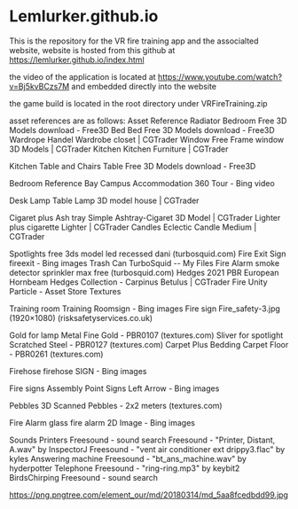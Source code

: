 # Lemlurker.github.io


This is the repository for the VR fire training app and the associalted website, website is hosted from this github at https://lemlurker.github.io/index.html

the video of the application is located at https://www.youtube.com/watch?v=Bj5kvBCzs7M and embedded directly into the website

the game build is located in the root directory under VRFireTraining.zip
 
 
 asset references are as follows: 
 Asset Reference 
Radiator 
Bedroom Free 3D Models download - Free3D 
Bed
Bed Free 3D Models download - Free3D
Wardrope Handel 
Wardrobe closet | CGTrader
Window
Free Frame window 3D Models | CGTrader
Kitchen
Kitchen Furniture | CGTrader

Kitchen Table and Chairs 
Table Free 3D Models download - Free3D

Bedroom Reference 
Bay Campus Accommodation 360 Tour - Bing video

Desk Lamp
Table Lamp 3D model house | CGTrader

Cigaret plus Ash tray 
Simple Ashtray-Cigaret 3D Model | CGTrader
Lighter plus cigarette 
Lighter | CGTrader
Candles 
Eclectic Candle Medium | CGTrader

Spotlights
free 3ds model led recessed dani (turbosquid.com)
Fire Exit Sign 
fireexit - Bing images
Trash Can 
TurboSquid -- My Files
Fire Alarm
smoke detector sprinkler max free (turbosquid.com)
Hedges
2021 PBR European Hornbeam Hedges Collection - Carpinus Betulus | CGTrader
Fire
Unity Particle - Asset Store
Textures 
 
Training room 
Training Roomsign - Bing images
Fire sign 
Fire_safety-3.jpg (1920×1080) (risksafetyservices.co.uk)

Gold for lamp 
Metal Fine Gold - PBR0107 (textures.com)
Sliver for spotlight
Scratched Steel - PBR0127 (textures.com)
Carpet Plus Bedding 
Carpet Floor - PBR0261 (textures.com)

Firehose 
firehose SIGN - Bing images

Fire signs
 Assembly Point Signs Left Arrow - Bing images

Pebbles
3D Scanned Pebbles - 2x2 meters (textures.com)

Fire Alarm
glass fire alarm 2D Image - Bing images

Sounds 
Printers
Freesound - sound search
Freesound - "Printer, Distant, A.wav" by InspectorJ
Freesound - "vent air conditioner ext drippy3.flac" by kyles
Answering machine
Freesound - "bt_ans_machine.wav" by hyderpotter
Telephone
Freesound - "ring-ring.mp3" by keybit2
BirdsChirping
Freesound - sound search

https://png.pngtree.com/element_our/md/20180314/md_5aa8fcedbdd99.jpg 


